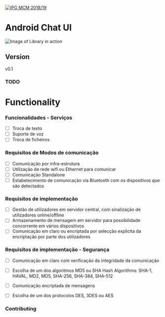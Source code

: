 <a href="http://mcm.ipg.pt"><img src="http://www.ipg.pt/website/imgs/logotipo_ipg.jpg" title="IPG(MCM)" alt="IPG MCM 2018/19"></a>

# Android Chat UI


![Image of Library in action](http://res.cloudinary.com/duswj2lve/image/upload/v1479837904/chatui_k3diqq.png)

## Version
v0.1

### TODO


# Functionality

### Funcionalidades - Serviços
- [ ] Troca de texto
- [ ] Suporte de voz
- [ ] Troca de ficheiros

### Requisitos de Modos de comunicação
- [ ] Comunicação por infra-estrutura
- [ ] Utilização de rede wifi ou Ethernet para comunicar
- [ ] Comunicação Standalone
- [ ] Estabelecimento de comunicação via Bluetooth com os dispositivos que são detectados

### Requisitos de implementação
- [ ] Gestão de utilizadores em servidor central, com sinalização de utilizadores online/offline
- [ ] Armazenamento de mensagem em servidor para possibilidade concorrente em vários dispositivos
- [ ] Comunicação em claro ou encriptada por selecção explicita da encriptação por parte dos utilizadores

### Requisitos de implementação - Segurança
- [ ] Comunicação em claro com verificação da integridade da comunicação
- [ ] Escolha de um dos algoritmos MD5 ou SHA Hash Algorithms: SHA-1, HAVAL, MD2, MD5, SHA-256, SHA-384, SHA-512
- [ ] Comunicação encriptada de mensagens
- [ ] Escolha de um dos protocolos DES, 3DES ou AES



### Contributing

